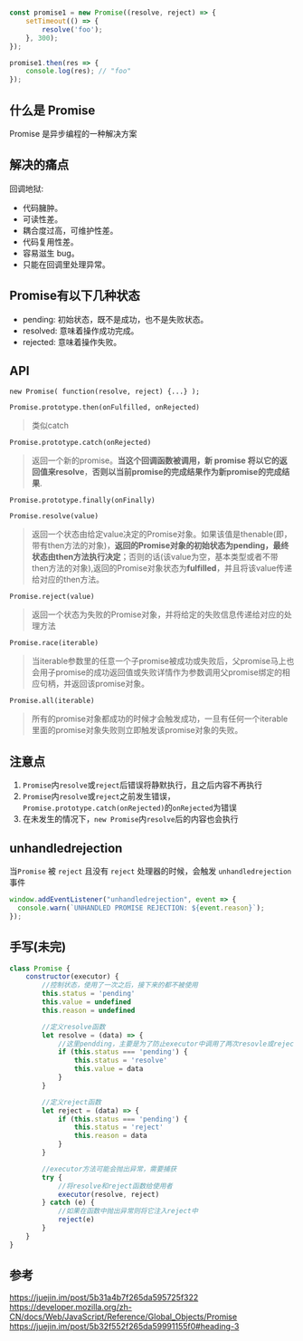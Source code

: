 #

```js
const promise1 = new Promise((resolve, reject) => {
    setTimeout(() => {
        resolve('foo');
    }, 300);
});

promise1.then(res => {
    console.log(res); // "foo"
});
```

## 什么是 Promise

Promise 是异步编程的一种解决方案

## 解决的痛点

回调地狱:

- 代码臃肿。
- 可读性差。
- 耦合度过高，可维护性差。
- 代码复用性差。
- 容易滋生 bug。
- 只能在回调里处理异常。

## Promise有以下几种状态

- pending: 初始状态，既不是成功，也不是失败状态。
- resolved: 意味着操作成功完成。
- rejected: 意味着操作失败。

## API

`new Promise( function(resolve, reject) {...} );`

`Promise.prototype.then(onFulfilled, onRejected)`
>类似catch

`Promise.prototype.catch(onRejected)`
>返回一个新的promise。**当这个回调函数被调用，新 promise 将以它的返回值来resolve**，**否则以当前promise的完成结果作为新promise的完成结果**.

`Promise.prototype.finally(onFinally)`

`Promise.resolve(value)`
>返回一个状态由给定value决定的Promise对象。如果该值是thenable(即，带有then方法的对象)，**返回的Promise对象的初始状态为pending，最终状态由then方法执行决定**；否则的话(该value为空，基本类型或者不带then方法的对象),返回的Promise对象状态为**fulfilled**，并且将该value传递给对应的then方法。

`Promise.reject(value)`
>返回一个状态为失败的Promise对象，并将给定的失败信息传递给对应的处理方法

`Promise.race(iterable)`
>当iterable参数里的任意一个子promise被成功或失败后，父promise马上也会用子promise的成功返回值或失败详情作为参数调用父promise绑定的相应句柄，并返回该promise对象。

`Promise.all(iterable)`
>所有的promise对象都成功的时候才会触发成功，一旦有任何一个iterable里面的promise对象失败则立即触发该promise对象的失败。

## 注意点

1. `Promise`内`resolve`或`reject`后错误将静默执行，且之后内容不再执行
2. `Promise`内`resolve`或`reject`之前发生错误，`Promise.prototype.catch(onRejected)`的`onRejected`为错误
3. 在未发生的情况下，`new Promise`内`resolve`后的内容也会执行

## unhandledrejection

当`Promise` 被 `reject` 且没有 `reject` 处理器的时候，会触发 `unhandledrejection` 事件

```js
window.addEventListener("unhandledrejection", event => {
  console.warn(`UNHANDLED PROMISE REJECTION: ${event.reason}`);
});
```

## 手写(未完)

```js
class Promise {
    constructor(executor) {
        //控制状态，使用了一次之后，接下来的都不被使用
        this.status = 'pending'
        this.value = undefined
        this.reason = undefined

        //定义resolve函数
        let resolve = (data) => {
            //这里pendding，主要是为了防止executor中调用了两次resovle或reject方法，而我们只调用一次
            if (this.status === 'pending') {
                this.status = 'resolve'
                this.value = data
            }
        }

        //定义reject函数
        let reject = (data) => {
            if (this.status === 'pending') {
                this.status = 'reject'
                this.reason = data
            }
        }

        //executor方法可能会抛出异常，需要捕获
        try {
            //将resolve和reject函数给使用者
            executor(resolve, reject)
        } catch (e) {
            //如果在函数中抛出异常则将它注入reject中
            reject(e)
        }
    }
}
```

## 参考

<https://juejin.im/post/5b31a4b7f265da595725f322>
<https://developer.mozilla.org/zh-CN/docs/Web/JavaScript/Reference/Global_Objects/Promise>
<https://juejin.im/post/5b32f552f265da59991155f0#heading-3>
